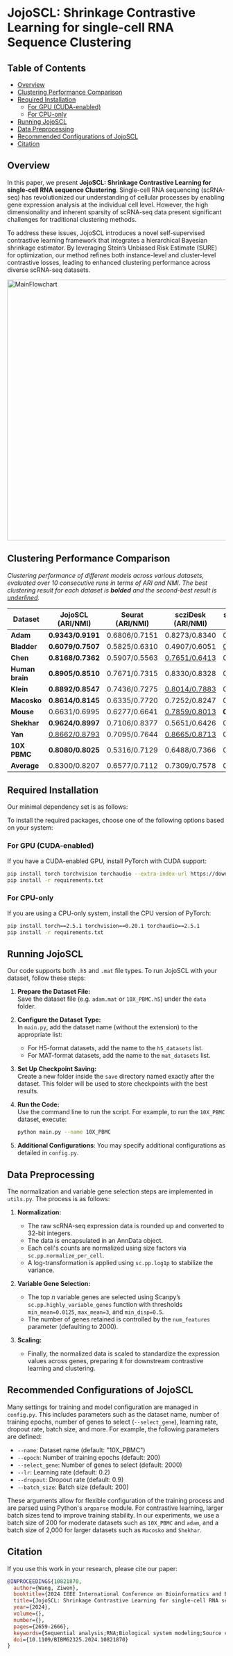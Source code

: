 # JojoSCL: Shrinkage Contrastive Learning for single-cell RNA Sequence Clustering


## Table of Contents
- [Overview](#overview)
- [Clustering Performance Comparison](#clustering-performance-comparison)
- [Required Installation](#required-installation)
  - [For GPU (CUDA-enabled)](#for-gpu-cuda-enabled)
  - [For CPU-only](#for-cpu-only)
- [Running JojoSCL](#running-jojoscl)
- [Data Preprocessing](#data-preprocessing)
- [Recommended Configurations of JojoSCL](#recommended-configurations-of-jojoscl)
- [Citation](#citation)


## Overview

In this paper, we present **JojoSCL: Shrinkage Contrastive Learning for single-cell RNA sequence Clustering**. Single-cell RNA sequencing (scRNA-seq) has revolutionized our understanding of cellular processes by enabling gene expression analysis at the individual cell level. However, the high dimensionality and inherent sparsity of scRNA-seq data present significant challenges for traditional clustering methods.

To address these issues, JojoSCL introduces a novel self-supervised contrastive learning framework that integrates a hierarchical Bayesian shrinkage estimator. By leveraging Stein’s Unbiased Risk Estimate (SURE) for optimization, our method refines both instance-level and cluster-level contrastive losses, leading to enhanced clustering performance across diverse scRNA-seq datasets.


<img src="https://github.com/user-attachments/assets/599844d4-c7a3-43f9-87db-34ddaa46c515" alt="MainFlowchart" width="600">

## Clustering Performance Comparison

*Clustering performance of different models across various datasets, evaluated over 10 consecutive runs in terms of ARI and NMI. The best clustering result for each dataset is **bolded** and the second-best result is <u>underlined</u>.*


| Dataset       | JojoSCL (ARI/NMI)        | Seurat (ARI/NMI)         | scziDesk (ARI/NMI)        | scDeepCluster (ARI/NMI)  | Contrastive-sc (ARI/NMI)  | ScCCL (ARI/NMI)          |
|---------------|--------------------------|--------------------------|---------------------------|--------------------------|---------------------------|--------------------------|
| **Adam**      | **0.9343/0.9191**        | 0.6806/0.7151            | 0.8273/0.8340             | 0.7892/0.7691            | 0.9034/0.8973             | <u>0.9133/0.9008</u>      |
| **Bladder**   | **0.6079/0.7507**        | 0.5825/0.6310            | 0.4907/0.6051             | <u>0.6030/0.7370</u>      | 0.5546/0.6704             | 0.5798/0.7332            |
| **Chen**      | **0.8168/0.7362**        | 0.5907/0.5563            | <u>0.7651/0.6413</u>       | 0.3791/0.3069            | <u>0.7224/0.6810</u>       | 0.7646/0.6802            |
| **Human brain** | **0.8905/0.8510**      | 0.7671/0.7315            | 0.8330/0.8328             | 0.8215/0.8007            | 0.8306/0.8179             | <u>0.8565/0.8340</u>      |
| **Klein**     | **0.8892/0.8547**        | 0.7436/0.7275            | <u>0.8014/0.7883</u>       | 0.7837/0.7512            | 0.6772/0.6559             | 0.7835/0.7745            |
| **Macosko**   | **0.8614/0.8145**        | 0.6335/0.7720            | 0.7252/0.8247             | 0.6209/0.7931            | 0.7762/0.7917             | <u>0.8581/0.7985</u>      |
| **Mouse**     | 0.6631/0.6995            | 0.6277/0.6641            | <u>0.7859/0.8013</u>       | **0.8177/0.8318**        | 0.7210/0.7554             | 0.6400/0.7033            |
| **Shekhar**   | **0.9624/0.8997**        | 0.7106/0.8377            | 0.5651/0.6426             | 0.6796/0.7995            | 0.7050/0.8341             | <u>0.9552/0.8860</u>      |
| **Yan**       | <u>0.8662/0.8793</u>     | 0.7095/0.7644            | <u>0.8665/0.8713</u>       | 0.8109/0.8663            | 0.8596/0.8710             | **0.8744/0.8813**        |
| **10X PBMC**  | **0.8080/0.8025**        | 0.5316/0.7129            | 0.6488/0.7366             | 0.7640/0.7580            | 0.7644/0.7569             | <u>0.7866/0.7782</u>      |
| **Average**   | 0.8300/0.8207            | 0.6577/0.7112            | 0.7309/0.7578             | 0.7070/0.7414            | 0.7514/0.7732             | 0.8012/0.7970            |



## Required Installation

Our minimal dependency set is as follows:

To install the required packages, choose one of the following options based on your system:

### For GPU (CUDA-enabled)
If you have a CUDA-enabled GPU, install PyTorch with CUDA support:

```bash
pip install torch torchvision torchaudio --extra-index-url https://download.pytorch.org/whl/cu121
pip install -r requirements.txt
```

### For CPU-only
If you are using a CPU-only system, install the CPU version of PyTorch:

```bash
pip install torch==2.5.1 torchvision==0.20.1 torchaudio==2.5.1
pip install -r requirements.txt
```





## Running JojoSCL

Our code supports both `.h5` and `.mat` file types. To run JojoSCL with your dataset, follow these steps:

1. **Prepare the Dataset File:**  
   Save the dataset file (e.g. `adam.mat` or `10X_PBMC.h5`) under the `data` folder.

2. **Configure the Dataset Type:**  
   In `main.py`, add the dataset name (without the extension) to the appropriate list:
   - For H5-format datasets, add the name to the `h5_datasets` list.
   - For MAT-format datasets, add the name to the `mat_datasets` list.

3. **Set Up Checkpoint Saving:**  
   Create a new folder inside the `save` directory named exactly after the dataset. This folder will be used to store checkpoints with the best results.

4. **Run the Code:**  
   Use the command line to run the script. For example, to run the `10X_PBMC` dataset, execute:
   
   ```bash
   python main.py --name 10X_PBMC
5. **Additional Configurations**:
   You may specify additional configurations as detailed in `config.py`.



## Data Preprocessing

The normalization and variable gene selection steps are implemented in `utils.py`. The process is as follows:

1. **Normalization:**  
   - The raw scRNA-seq expression data is rounded up and converted to 32-bit integers.
   - The data is encapsulated in an AnnData object.
   - Each cell's counts are normalized using size factors via `sc.pp.normalize_per_cell`.
   - A log-transformation is applied using `sc.pp.log1p` to stabilize the variance.

2. **Variable Gene Selection:**  
   - The top *n* variable genes are selected using Scanpy’s `sc.pp.highly_variable_genes` function with thresholds `min_mean=0.0125`, `max_mean=3`, and `min_disp=0.5`.
   - The number of genes retained is controlled by the `num_features` parameter (defaulting to 2000).

3. **Scaling:**  
   - Finally, the normalized data is scaled to standardize the expression values across genes, preparing it for downstream contrastive learning and clustering.

## Recommended Configurations of JojoSCL

Many settings for training and model configuration are managed in `config.py`. This includes parameters such as the dataset name, number of training epochs, number of genes to select (`--select_gene`), learning rate, dropout rate, batch size, and more. For example, the following parameters are defined:

- `--name`: Dataset name (default: "10X_PBMC")
- `--epoch`: Number of training epochs (default: 200)
- `--select_gene`: Number of genes to select (default: 2000)
- `--lr`: Learning rate (default: 0.2)
- `--dropout`: Dropout rate (default: 0.9)
- `--batch_size`: Batch size (default: 200)

These arguments allow for flexible configuration of the training process and are parsed using Python's `argparse` module. For contrastive learning, larger batch sizes tend to improve training stability. In our experiments, we use a batch size of 200 for moderate datasets such as `10X_PBMC` and `adam`, and a batch size of 2,000 for larger datasets such as `Macosko` and `Shekhar`.


## Citation

If you use this work in your research, please cite our paper:

```bibtex
@INPROCEEDINGS{10821870,
  author={Wang, Ziwen},
  booktitle={2024 IEEE International Conference on Bioinformatics and Biomedicine (BIBM)}, 
  title={JojoSCL: Shrinkage Contrastive Learning for single-cell RNA sequence Clustering*}, 
  year={2024},
  volume={},
  number={},
  pages={2659-2666},
  keywords={Sequential analysis;RNA;Biological system modeling;Source coding;Estimation;Contrastive learning;Robustness;Bayes methods;Gene expression;Dispersion;ScRNA-seq Clustering;Contrastive Learning;Bayesian hierarchical modeling;Shrinkage estimator},
  doi={10.1109/BIBM62325.2024.10821870}
}



